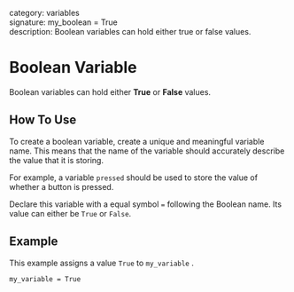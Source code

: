 category: variables  
signature: my_boolean = True  
description: Boolean variables can hold either true or false values.  

# Boolean Variable

Boolean variables can hold either **True** or **False** values.

## How To Use

To create a boolean variable, create a unique and meaningful variable name. This means that the name of the variable should accurately describe the value that it is storing.

For example, a variable `pressed` should be used to store the value of whether a button is pressed.

Declare this variable with a equal symbol `=` following the Boolean name. Its value can either be `True` or `False`.

## Example

This example assigns a value `True` to  `my_variable` .

```don
my_variable = True
```

<advanced>
</advanced>
